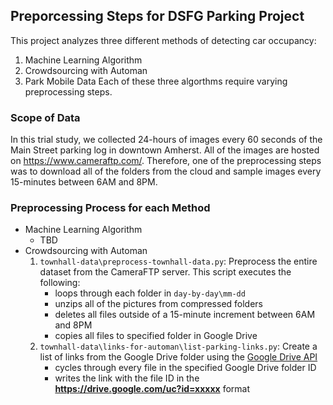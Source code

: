 ## Preporcessing Steps for DSFG Parking Project
This project analyzes three different methods of detecting car occupancy:
1. Machine Learning Algorithm
2. Crowdsourcing with Automan
3. Park Mobile Data
Each of these three algorthms require varying preprocessing steps. 

### Scope of Data
In this trial study, we collected 24-hours of images every 60 seconds of the Main Street parking log in downtown Amherst. All of the images are hosted on https://www.cameraftp.com/. Therefore, one of the preprocessing steps was to download all of the folders from the cloud and sample images every 15-minutes between 6AM and 8PM.

### Preprocessing Process for each Method
* Machine Learning Algorithm
    * TBD
* Crowdsourcing with Automan
    1. `townhall-data\preprocess-townhall-data.py`: Preprocess the entire dataset from the CameraFTP server. This script executes the following:
        * loops through each folder in `day-by-day\mm-dd`
        * unzips all of the pictures from compressed folders
        * deletes all files outside of a 15-minute increment between 6AM and 8PM
        * copies all files to specified folder in Google Drive
    2. `townhall-data\links-for-automan\list-parking-links.py`: Create a list of links from the Google Drive folder using the [Google Drive API](https://developers.google.com/drive/)
        * cycles through every file in the specified Google Drive folder ID
        * writes the link with the file ID in the **https://drive.google.com/uc?id=xxxxx** format

